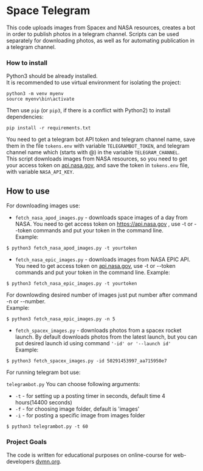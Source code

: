 # Space Telegram
This code uploads images from Spacex and NASA resources, creates a bot in order to publish photos in a telegram channel. Scripts can be used separately for downloading photos, as well as for automating publication in a telegram channel.

### How to install

Python3 should be already installed.    
It is recommended to use virtual environment for isolating the project:  
```
python3 -m venv myenv
source myenv\bin\activate
```

Then use `pip` (or `pip3`, if there is a conflict with Python2) to install dependencies:  
```
pip install -r requirements.txt
```
You need to get a telegram bot API token and telegram channel name, save them in the file `tokens.env` with variable `TELEGRAMBOT_TOKEN`, and telegram channel name which (starts with @) in the variable `TELEGRAM_CHANNEL`.  
This script downloads images from NASA resources, so you need to get your access token on [api.nasa.gov](https://api.nasa.gov/), and save the token in `tokens.env` file, with variable `NASA_API_KEY`.


## How to use
For downloading images use:
- `fetch_nasa_apod_images.py` - downloads space images of a day from NASA. You need to get access token on https://api.nasa.gov , use -t or --token commands and put your token in the command line.  
Example: 
```
$ python3 fetch_nasa_apod_images.py -t yourtoken
```
- `fetch_nasa_epic_images.py` - downloads images from NASA EPIC API.  You need to get access token on [api.nasa.gov](https://api.nasa.gov/), use -t or --token commands and put your token in the command line. 
Example: 
```
$ python3 fetch_nasa_epic_images.py -t yourtoken
``` 
For downlowding desired number of images just put number after command -n or --number.   
Example: 
```
$ python3 fetch_nasa_epic_images.py -n 5
``` 
- `fetch_spacex_images.py` - downloads photos from a spacex rocket launch. By default downloads photos from the latest launch, but you can put desired  launch id using command `'-id' or '--launch id'`  
 Example: 
 ```
 $ python3 fetch_spacex_images.py -id 50291453997_aa715950e7
 ```
 
For running telegram bot use:  

`telegrambot.py` You can choose following arguments:  

- `-t` - for setting up a posting timer in seconds, default time 4 hours(14400 seconds)  
- `-f` - for choosing image folder, default is 'images'   
- `-i` - for posting a specific image from images folder   
```
$ python3 telegrambot.py -t 60
```


### Project Goals

The code is written for educational purposes on online-course for web-developers [dvmn.org](https://dvmn.org/).
